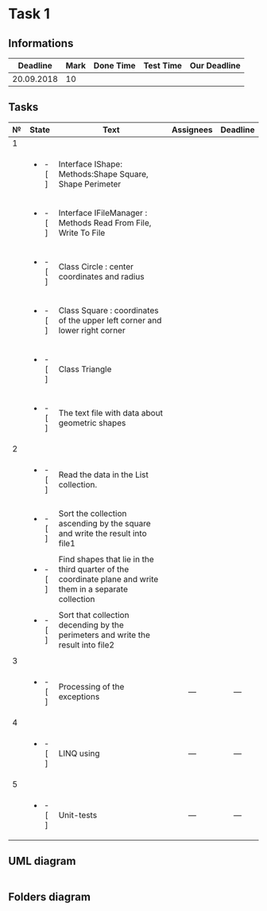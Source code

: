 # Task 1

## Informations

| Deadline |Mark|Done Time|Test Time|Our Deadline|
|----------|----|---------|---------|------------|
|20.09.2018| 10 |         |         |            |


## Tasks

|№|          State         |                            Text                                           |   Assignees  |  Deadline  |
|-|:----------------------:|---------------------------------------------------------------------------|:------------:|:----------:|
|                                                        1                                                                         |
| |<ul><li>- [ ] </li></ul>|Interface IShape: Methods:Shape Square, Shape Perimeter                    |              |            |
| |<ul><li>- [ ] </li></ul>|Interface IFileManager : Methods Read From File, Write To File             |              |            |
| |<ul><li>- [ ] </li></ul>|Class Circle : center coordinates and radius                               |              |            |
| |<ul><li>- [ ] </li></ul>|Class Square : coordinates of the upper left corner and lower right corner |              |            |
| |<ul><li>- [ ] </li></ul>|Class Triangle                                                             |              |            |
| |<ul><li>- [ ] </li></ul>|The text file with data about geometric shapes                             |              |            |
|                                                        2                                                                         |
| |<ul><li>- [ ] </li></ul>|Read the data in the List collection.                                      |              |            |
| |<ul><li>- [ ] </li></ul>|Sort the collection ascending by the square and write the result into file1|              |            |
| |<ul><li>- [ ] </li></ul>|Find shapes that lie in the third quarter of the coordinate plane and write them in a separate collection|              |            |
| |<ul><li>- [ ] </li></ul>|Sort that collection decending by the perimeters and write the result into file2|         |            |
|                                                        3                                                                         |
| |<ul><li>- [ ] </li></ul>|Processing of the exceptions                                               |       —      |      —     |
|                                                        4                                                                         |
| |<ul><li>- [ ] </li></ul>|LINQ using                                                                 |       —      |      —     |
|                                                        5                                                                         |
| |<ul><li>- [ ] </li></ul>|Unit-tests                                                                 |       —      |      —     |

## UML diagram

<p align="center">
  <img width="" height="" src="">
</p>

## Folders diagram

<p align="center">
  <img width="" height="" src="">
</p>
